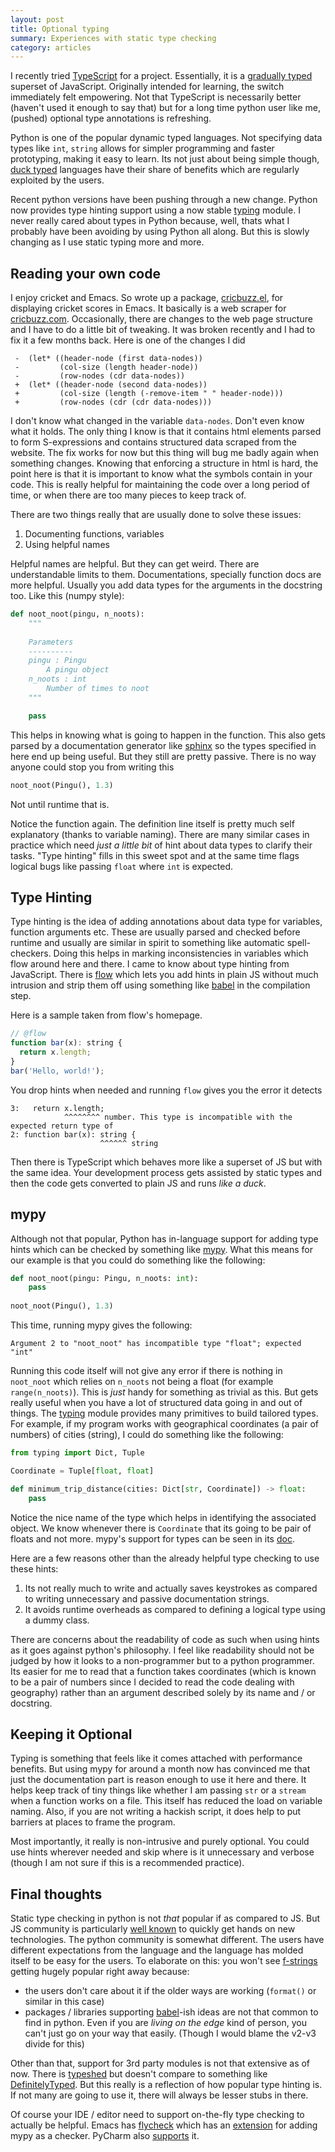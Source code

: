 ```yaml
---
layout: post
title: Optional typing
summary: Experiences with static type checking
category: articles
---
```


<span class="dropcap">I</span> recently
tried [TypeScript](https://www.typescriptlang.org/) for a project. Essentially,
it is a [gradually typed](https://en.wikipedia.org/wiki/Gradual_typing) superset
of JavaScript. Originally intended for learning, the switch immediately felt
empowering. Not that TypeScript is necessarily better (haven't used it enough to
say that) but for a long time python user like me, (pushed) optional type
annotations is refreshing.

Python is one of the popular dynamic typed languages. Not specifying data types
like `int`, `string` allows for simpler programming and faster prototyping,
making it easy to learn. Its not just about being simple
though, [duck typed](https://en.wikipedia.org/wiki/Duck_typing) languages have
their share of benefits which are regularly exploited by the users.

Recent python versions have been pushing through a new change. Python now
provides type hinting support using a now
stable [typing](https://docs.python.org/3.6/library/typing.html#module-typing)
module. I never really cared about types in Python because, well, thats what I
probably have been avoiding by using Python all along. But this is slowly
changing as I use static typing more and more.

## Reading your own code

I enjoy cricket and Emacs. So wrote up a
package, [cricbuzz.el](https://github.com/lepisma/cricbuzz.el), for displaying
cricket scores in Emacs. It basically is a web scraper
for [cricbuzz.com](https://www.cricbuzz.com/). Occasionally, there are changes
to the web page structure and I have to do a little bit of tweaking.
It was broken recently and I had to fix it a few months back. Here is one of the
changes I did

```elisp
 -  (let* ((header-node (first data-nodes))
 -         (col-size (length header-node))
 -         (row-nodes (cdr data-nodes))
 +  (let* ((header-node (second data-nodes))
 +         (col-size (length (-remove-item " " header-node)))
 +         (row-nodes (cdr (cdr data-nodes)))
```

I don't know what changed in the variable `data-nodes`. Don't even know what it
holds. The only thing I know is that it contains html elements parsed to
form S-expressions and contains structured data scraped from the website.
The fix works for now but this thing will bug me badly again when something
changes. Knowing that enforcing a structure in html is hard, the point here is that it is
important to know what the symbols contain in your code. This is really helpful
for maintaining the code over a long period of time, or when there are too many
pieces to keep track of.

There are two things really that are usually done to solve these issues:

1. Documenting functions, variables
2. Using helpful names

Helpful names are helpful. But they can get weird. There are understandable
limits to them. Documentations, specially function docs are more helpful.
Usually you add data types for the arguments in the docstring too. Like this
(numpy style):

```python
def noot_noot(pingu, n_noots):
    """
    
    Parameters
    ----------
    pingu : Pingu
        A pingu object
    n_noots : int
        Number of times to noot
    """

    pass
```

This helps in knowing what is going to happen in the function. This also gets
parsed by a documentation generator
like [sphinx](http://www.sphinx-doc.org/en/stable/) so the types specified in
here end up being useful. But they still are pretty passive. There is no way
anyone could stop you from writing this

```python
noot_noot(Pingu(), 1.3)
```

Not until runtime that is.

Notice the function again. The definition line itself is pretty much self
explanatory (thanks to variable naming). There are many similar cases in
practice which need *just a little bit* of hint about data types to clarify their
tasks. "Type hinting" fills in this sweet spot and at the same time flags logical
bugs like passing `float` where `int` is expected.

## Type Hinting

Type hinting is the idea of adding annotations about data type for variables,
function arguments etc. These are usually parsed and checked before runtime
and usually are similar in spirit to something like automatic spell-checkers.
Doing this helps in marking inconsistencies in variables which flow around here
and there. I came to know about type hinting from JavaScript. There
is [flow](https://flowtype.org/) which lets you add hints in plain JS without
much intrusion and strip them off using something
like [babel](https://flowtype.org/docs/running.html) in the compilation step.

Here is a sample taken from flow's homepage.

```js
// @flow
function bar(x): string {
  return x.length;
}
bar('Hello, world!');
```

You drop hints when needed and running `flow` gives you the error it detects

```
3:   return x.length;
            ^^^^^^^^ number. This type is incompatible with the expected return type of
2: function bar(x): string {
                    ^^^^^^ string
```

Then there is TypeScript which behaves more like a superset of JS but with
the same idea. Your development process gets assisted by static types and then
the code gets converted to plain JS and runs *like a duck*.

## mypy

Although not that popular, Python has in-language support for adding type hints
which can be checked by something like [mypy](http://mypy-lang.org/). What this
means for our example is that you could do something like the following:

```python
def noot_noot(pingu: Pingu, n_noots: int):
    pass
    
noot_noot(Pingu(), 1.3)
```

This time, running mypy gives the following:

```
Argument 2 to "noot_noot" has incompatible type "float"; expected "int"
```

Running this code itself will not give any error if there is nothing in
`noot_noot` which relies on `n_noots` not being a float (for example
`range(n_noots)`). This is *just* handy for something as trivial as this. But
gets really useful when you have a lot of structured data going in and out of
things.
The [typing](https://docs.python.org/3/library/typing.html#module-typing) module
provides many primitives to build tailored types. For example, if my program
works with geographical coordinates (a pair of numbers) of cities (string), I
could do something like the following:

```python
from typing import Dict, Tuple

Coordinate = Tuple[float, float]

def minimum_trip_distance(cities: Dict[str, Coordinate]) -> float:
    pass

```

Notice the nice name of the type which helps in identifying the associated
object. We know whenever there is `Coordinate` that its going to be pair of
floats and not
more. mypy's support for types can be seen in
its [doc](http://mypy.readthedocs.io/en/latest/kinds_of_types.html).

Here are a few reasons other than the already helpful type checking to use these
hints:

1. Its not really much to write and actually saves keystrokes as compared to
   writing unnecessary and passive documentation strings.
2. It avoids runtime overheads as compared to defining a logical type using a
   dummy class.

There are concerns about the readability of code as such when using hints as it
goes against python's philosophy. I feel like readability should not be judged
by how it looks to a non-programmer but to a python programmer. Its easier for
me to read that a function takes coordinates (which is known to be a pair of numbers
since I decided to read the code dealing with geography) rather than an argument
described solely by its name and / or docstring.

## Keeping it Optional

Typing is something that feels like it comes attached with performance benefits.
But using mypy for around a month now has convinced me that just the
documentation part is reason enough to use it here and there. It helps keep
track of tiny things like whether I am passing `str` or a `stream` when a
function works on a file. This itself has reduced the load on variable naming.
Also, if you are not writing a hackish script, it does help to put barriers at
places to frame the program.

Most importantly, it really is non-intrusive and purely optional. You could use
hints wherever needed and skip where is it unnecessary and verbose (though I am
not sure if this is a recommended practice).

## Final thoughts

Static type checking in python is not *that* popular if as compared to JS.
But JS community is particularly
[well known](https://hackernoon.com/how-it-feels-to-learn-javascript-in-2016-d3a717dd577f#.yehrvien7) to
quickly get hands on new technologies. The python community is somewhat
different. The users have different expectations from the language and the
language has molded itself to be easy for the users. To elaborate on this: you
won't
see [f-strings](https://docs.python.org/3/whatsnew/3.6.html#whatsnew36-pep498)
getting hugely popular right away because:

- the users don't care about it if the older ways are working (`format()` or
  similar in this case)
- packages / libraries supporting [babel](https://babeljs.io/)-ish ideas are not
  that common to find in python. Even if you are *living on the edge* kind of
  person, you can't just go on your way that easily. (Though I would blame the
  v2-v3 divide for this)
  
Other than that, support for 3rd party modules is not that extensive as of now.
There is [typeshed](https://github.com/python/typeshed/) but doesn't compare to
something
like [DefinitelyTyped](https://github.com/DefinitelyTyped/DefinitelyTyped). But
this really is a reflection of how popular type hinting is. If not many are
going to use it, there will always be lesser stubs in there.

Of course your IDE / editor need to support on-the-fly type checking to actually
be helpful. Emacs has [flycheck](http://www.flycheck.org/en/latest/) which has an
[extension](https://github.com/lbolla/emacs-flycheck-mypy) for adding mypy as a
checker. PyCharm
also
[supports](https://www.jetbrains.com/help/pycharm/2016.3/type-hinting-in-pycharm.html) it.
